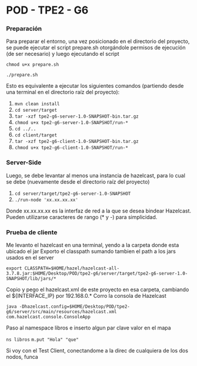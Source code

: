# POD - TPE2 - G6

### Preparación
Para preparar el entorno, una vez posicionado en el directorio del proyecto, se puede ejecutar el script prepare.sh 
otorgándole permisos de ejecución (de ser necesario) y luego ejecutando el script 

`chmod u+x prepare.sh` 

`./prepare.sh` 

Esto es equivalente a ejecutar los siguientes comandos (partiendo desde una terminal en el directorio raíz del proyecto):

1. `mvn clean install`
2. `cd server/target`
3. `tar -xzf tpe2-g6-server-1.0-SNAPSHOT-bin.tar.gz`
4. `chmod u+x tpe2-g6-server-1.0-SNAPSHOT/run-*`
5. `cd ../..`
6. `cd client/target`
7. `tar -xzf tpe2-g6-client-1.0-SNAPSHOT-bin.tar.gz`
8. `chmod u+x tpe2-g6-client-1.0-SNAPSHOT/run-*`

### Server-Side
Luego, se debe levantar al menos una instancia de hazelcast, para lo cual se debe (nuevamente desde el directorio raíz del proyecto)

1. `cd server/target/tpe2-g6-server-1.0-SNAPSHOT`
2. `./run-node 'xx.xx.xx.xx'`

Donde xx.xx.xx.xx es la interfaz de red a la que se desea bindear Hazelcast. Pueden utilizarse caracteres 
de rango (* y -) para simplicidad.


### Prueba de cliente
Me levanto el hazelcast en una terminal, yendo a la carpeta donde esta ubicado el jar
Exporto el classpath sumando tambien el path a los jars usados en el server

`export CLASSPATH=$HOME/hazel/hazelcast-all-3.7.8.jar:$HOME/Desktop/POD/tpe2-g6/server/target/tpe2-g6-server-1.0-SNAPSHOT/lib/jars/*`

Copio y pego el hazelcast.xml de este proyecto en esa carpeta, cambiando el ${INTERFACE_IP} por 192.168.0.*
Corro la consola de Hazelcast

`java -Dhazelcast.config=$HOME/Desktop/POD/tpe2-g6/server/src/main/resources/hazelcast.xml com.hazelcast.console.ConsoleApp`

Paso al namespace libros e inserto algun par clave valor en el mapa

`ns libros`
`m.put "Hola" "que"`

Si voy con el Test Client, conectandome a la direc de cualquiera de los dos nodos, funca 